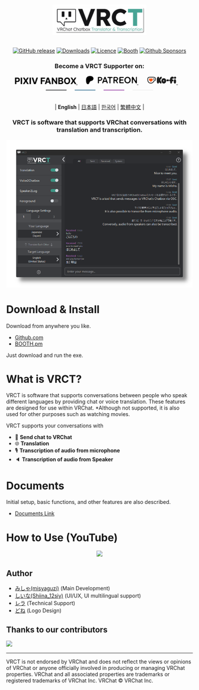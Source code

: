 <div align="center">

<picture>
    <source srcset="/docs/img/vrct_logo_white.png" media="(prefers-color-scheme: dark)" width="50%">
    <source srcset="/docs/img/vrct_logo_black.png" media="(prefers-color-scheme: light)" width="50%">
    <img src="/docs/img/vrct_logo.png" alt="VRCT Logo" width="50%">
</picture>

<br>
<br>

[![GitHub release](https://img.shields.io/github/v/release/misyaguziya/VRCT.svg)](https://github.com/misyaguziya/VRCT/releases)
[![Downloads](https://img.shields.io/github/downloads/misyaguziya/VRCT/total)](https://github.com/misyaguziya/VRCT/releases)
[![Licence](https://img.shields.io/github/license/misyaguziya/VRCT)](https://github.com/misyaguziya/VRCT/blob/master/LICENSE)
[![Booth](https://img.shields.io/badge/Store-Booth.pm-red)](https://misyaguziya.booth.pm/items/5155325)
[![Github Sponsors](https://img.shields.io/badge/GitHub%20Sponsors-30363D?&logo=GitHub-Sponsors&logoColor=EA4AAA)](https://github.com/sponsors/misyaguziya)

<h3>
Become a VRCT Supporter on:
</h3>

<a href="https://vrct-dev.fanbox.cc">
    <picture>
        <source srcset="/docs/img/pixiv_fanbox_white.png" media="(prefers-color-scheme: dark)" height="18px">
        <source srcset="/docs/img/pixiv_fanbox_black.png" media="(prefers-color-scheme: light)" height="18px">
        <img src="/docs/img/pixiv_fanbox_black.png" alt="PIXIV FANBOX" height="18px">
    </picture>
</a>&emsp;&nbsp;

<a href="https://patreon.com/vrct_dev">
    <picture>
        <source srcset="/docs/img/patreon_logo_white.png" media="(prefers-color-scheme: dark)" height="22px">
        <source srcset="/docs/img/patreon_logo_black.png" media="(prefers-color-scheme: light)" height="22px">
        <img src="/docs/img/patreon_logo_black.png" alt="Patreon" height="22px">
    </picture>
</a>&emsp;&nbsp;

<a href="https://ko-fi.com/vrct_dev">
    <picture>
        <img src="/docs/img/kofi_logo.png" alt="Ko-fi" height="22px">
    </picture>
</a>&emsp;&nbsp;

<br>

<picture>
    <source srcset="/docs/img/supporter_section_border_d.png" media="(prefers-color-scheme: dark)">
    <source srcset="/docs/img/supporter_section_border_l.png" media="(prefers-color-scheme: light)">
    <img src="/docs/img/supporter_section_border_d.png" alt="Supporter Section Border">
</picture>

<br>
<br>

| **English** | [日本語](/docs/readmes/README.ja.md) | [한국어](/docs/readmes/README.ko.md) | [繁體中文](/docs/readmes/README.zh-Hant.md) |

<h3>
VRCT is software that supports VRChat conversations with translation and transcription.
</h3>

![](/docs/img/main_window.png)

<div align="left">

# Download & Install
Download from anywhere you like.
- [Github.com](https://github.com/misyaguziya/VRCT/releases/)
- [BOOTH.pm](https://misyaguziya.booth.pm/items/5155325)

Just download and run the exe.

# What is VRCT?
VRCT is software that supports conversations between people who speak different languages by providing chat or voice translation.
These features are designed for use within VRChat.
*Although not supported, it is also used for other purposes such as watching movies.

VRCT supports your conversations with
- 💬 **Send chat to VRChat**
- 🌐 **Translation**
- 🎙 **Transcription of audio from microphone**
- 🔈 **Transcription of audio from Speaker**

# Documents
Initial setup, basic functions, and other features are also described.
- [Documents Link](https://mzsoftware.notion.site/VRCT-Documents-be79b7a165f64442ad8f326d86c22246?pvs=4)

# How to Use (YouTube)
<div align="center">

[![](https://img.youtube.com/vi/rUTad037n8Q/0.jpg)](https://www.youtube.com/watch?v=rUTad037n8Q)

<div align="left">

## Author
- [みしゃ(misyaguzi)](https://github.com/misyaguziya) (Main Development)
- [しいな(Shiina_12siy)](https://twitter.com/Shiina_12siy) (UI/UX, UI multilingual support)
- [レラ](https://github.com/soumt-r) (Technical Support)
- [どね](https://twitter.com/done_vrc) (Logo Design)

## Thanks to our contributors
<a href="https://github.com/misyaguziya/VRCT/graphs/contributors" target="_blank">
  <img src="https://contrib.rocks/image?repo=misyaguziya/VRCT" />
</a>

---

VRCT is not endorsed by VRChat and does not reflect the views or opinions of VRChat or anyone officially involved in producing or managing VRChat properties. VRChat and all associated properties are trademarks or registered trademarks of VRChat Inc. VRChat © VRChat Inc.
